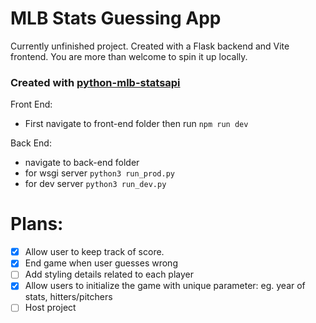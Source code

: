# MLB Stats Guessing App

Currently unfinished project. Created with a Flask backend and Vite frontend. You are more than welcome to spin it up locally.

### Created with [python-mlb-statsapi](https://github.com/zero-sum-seattle/python-mlb-statsapi)

Front End:
- First navigate to front-end folder then run
`npm run dev`

Back End:
- navigate to back-end folder
- for wsgi server
`python3 run_prod.py`
- for dev server
`python3 run_dev.py`

# Plans:
- [x] Allow user to keep track of score.
- [x] End game when user guesses wrong
- [ ] Add styling details related to each player
- [x] Allow users to initialize the game with unique parameter: eg. year of stats, hitters/pitchers
- [ ] Host project
